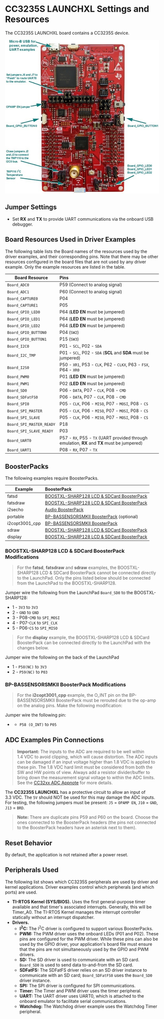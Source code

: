 # CC3235S LAUNCHXL Settings and Resources

The CC3235S LAUNCHXL board contains a CC3235S device.

![](./images/CC3235S_LAUNCHXL_legacy.jpg "CC3235S LAUNCHXL")

## Jumper Settings

* Set __RX__ and __TX__ to provide UART communications via the onboard USB debugger.

## Board Resources Used in Driver Examples

The following table lists the Board names of the resources used by
the driver examples, and their corresponding pins.  Note that there may be
other resources configured in the board files that are not used by any
driver example.  Only the example resources are listed in the table.

  |Board Resource|Pins|
  |--------------|:---|
  |`Board_ADC0`|P59  (Connect to analog signal)|
  |`Board_ADC1`|P60  (Connect to analog signal)|
  |`Board_CAPTURE0`|P04 |
  |`Board_CAPTURE1`|P05 |
  |`Board_GPIO_LED0`|P64  (__LED EN__ must be jumpered)|
  |`Board_GPIO_LED1`|P64  (__LED EN__ must be jumpered)|
  |`Board_GPIO_LED2`|P64  (__LED EN__ must be jumpered)|
  |`Board_GPIO_BUTTON0`|P04  (`SW2`)|
  |`Board_GPIO_BUTTON1`|P15  (`SW3`)|
  |`Board_I2C0`|P01 - `SCL`, P02 - `SDA`|
  |`Board_I2C_TMP`|P01 - `SCL`, P02 - `SDA`  (__SCL__ and __SDA__ must be jumpered)|
  |`Board_I2S0`|P50 - `XR1`, P53 - `CLK`, P62 - `CLKX`, P63 - `FSX`, P64 - `XR0`|
  |`Board_PWM0`|P01  (__LED EN__ must be jumpered)|
  |`Board_PWM1`|P02  (__LED EN__ must be jumpered)|
  |`Board_SD0`|P06 - `DATA`, P07 - `CLK`, P08 - `CMD`|
  |`Board_SDFatFS0`|P06 - `DATA`, P07 - `CLK`, P08 - `CMD`|
  |`Board_SPI0`|P05 - `CLK`, P06 - `MISO`, P07 - `MOSI`, P08 - `CS`|
  |`Board_SPI_MASTER`|P05 - `CLK`, P06 - `MISO`, P07 - `MOSI`, P08 - `CS`|
  |`Board_SPI_SLAVE`|P05 - `CLK`, P06 - `MISO`, P07 - `MOSI`, P08 - `CS`|
  |`Board_SPI_MASTER_READY`|P18|
  |`Board_SPI_SLAVE_READY`|P03|
  |`Board_UART0`|P57 - `RX`, P55 - `TX`  (UART provided through emulation, __RX__ and __TX__ must be jumpered)|
  |`Board_UART1`|P08 - `RX`, P07 - `TX`|

## BoosterPacks

The following examples require BoosterPacks.

  |Example|BoosterPack|
  |-------|:------------|
  |fatsd|[BOOSTXL-SHARP128 LCD & SDCard BoosterPack](http://www.ti.com/tool/boostxl-sharp128)|
  |fatsdraw|[BOOSTXL-SHARP128 LCD & SDCard BoosterPack](http://www.ti.com/tool/boostxl-sharp128)|
  |i2secho|[Audio BoosterPack](http://www.ti.com/tool/cc3200audboost)|
  |portable|[BP-BASSENSORSMKII BoosterPack](http://www.ti.com/tool/BP-BASSENSORSMKII) (optional)|
  |i2copt3001\_cpp|[BP-BASSENSORSMKII BoosterPack](http://www.ti.com/tool/BP-BASSENSORSMKII)|
  |sdraw|[BOOSTXL-SHARP128 LCD & SDCard BoosterPack](http://www.ti.com/tool/boostxl-sharp128)|
  |display|[BOOSTXL-SHARP128 LCD & SDCard BoosterPack](http://www.ti.com/tool/boostxl-sharp128)|

### BOOSTXL-SHARP128 LCD & SDCard BoosterPack Modifications

>For the __fatsd__, __fatsdraw__ and __sdraw__ examples, the BOOSTXL-SHARP128 LCD & SDCard BoosterPack cannot be connected directly to the LaunchPad. Only the pins listed below should be connected from the LaunchPad to the BOOSTXL-SHARP128.

Jumper wire the following from the LaunchPad `Board_SD0` to the BOOSTXL-SHARP128:
* 1 - `3V3` to `3V3`
* 2 - `GND` to `GND`
* 3 - P08-`CMD` to `SPI_MOSI`
* 4 - P07-`CLK` to `SPI_CLK`
* 5 - P06-`CS` to `SPI_MISO`

>For the __display__ example, the BOOSTXL-SHARP128 LCD & SDCard BoosterPack can be connected directly to the LaunchPad with the changes below.

Jumper wire the following on the back of the LaunchPad
* 1 - `P58(NC)` to `3V3`
* 2 - `P59(NC)` to `P03`

### BP-BASSENSORSMKII BoosterPack Modifications

>For the __i2copt3001_cpp__ example, the O\_INT pin on the BP-BASSENSORSMKII BoosterPack must be rerouted due to the op-amp on the analog pins.  Make the following modification:

Jumper wire the following pin:
* - `P58 (O_INT)` to `P05`

## ADC Examples Pin Connections

>__Important:__ The inputs to the ADC are required to be well within 1.4&nbsp;VDC to avoid clipping, which will cause distortion.
The ADC inputs can be damaged if an input voltage higher than 1.8&nbsp;VDC is applied to these pin. The 1.8&nbsp;VDC hard limit must be considered from both the SW and HW points of view.
Always add a resistor divider/buffer to bring down the measurement signal voltage to within the ADC limits. See the [CC32xx ADC Appnote](http://processors.wiki.ti.com/index.php/CC32xx_ADC_Appnote)
for more details.

The __CC3235S LAUNCHXL__ has a protective circuit to allow an input of 3.3&nbsp;VDC.
The `5V` should NOT be used for this may damage the ADC inputs. For testing, the following jumpers must be present:
`J5` = `OPAMP EN`, `J10` = `GND`, `J13` = `BRD`.

>__Note:__ There are duplicate pins P59 and P60 on the board. Choose the ones connected to the BoosterPack headers (the pins not connected to the BoosterPack headers have an asterisk next to them).

## Reset Behavior

By default, the application is not retained after a power reset.

## Peripherals Used

The following list shows which CC3235S peripherals are used by
driver and kernel applications. Driver examples control which peripherals (and which ports) are used.

* __TI-RTOS Kernel (SYS/BIOS).__ Uses the first general-purpose timer available and that timer's associated interrupts. Generally, this will be Timer\_A0. The TI-RTOS Kernel manages the interrupt controller statically without an interrupt dispatcher.
* __Drivers.__
    * __I<sup>2</sup>C:__ The I<sup>2</sup>C driver is configured to support various BoosterPacks.
    * __PWM:__ The PWM driver uses the onboard LEDs (P01 and P02). These pins are configured for the PWM driver. While these pins can also be used by the GPIO driver, your application's board file must ensure that the pins are not simultaneously used by the GPIO and PWM drivers.
    * __SD:__ The SD driver is used to communicate with an SD card.  `Board_SD0` is used to send data to-and-from the SD card.
    * __SDFatFS:__ The SDFatFS driver relies on an SD driver instance to communicate with an SD card; `Board_SDFatFS0` uses the `Board_SD0` driver instance.
    * __SPI:__ The SPI driver is configured for SPI communications.
    * __Timer:__ The Timer and PWM driver uses the timer peripheral.
    * __UART:__ The UART driver uses UART0, which is attached to the onboard emulator to facilitate serial communications.
    * __Watchdog:__ The Watchdog driver example uses the Watchdog Timer peripheral.
